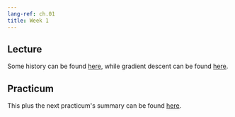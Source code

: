 ```yaml
---
lang-ref: ch.01
title: Week 1
---
```



## Lecture

Some history can be found [here](https://atcold.github.io/pytorch-Deep-Learning/en/week01/01-1/), while gradient descent can be found [here](https://atcold.github.io/pytorch-Deep-Learning/en/week02/02-1/).


## Practicum

This plus the next practicum's summary can be found [here](https://atcold.github.io/pytorch-Deep-Learning/en/week01/01-3/).